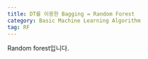 ```yaml
---
title: DT를 이용한 Bagging = Random Forest
category: Basic Machine Learning Algorithm
tag: RF
---
```


Random forest입니다.
